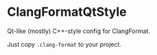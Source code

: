# ClangFormatQtStyle
Qt-like (mostly) C++-style config for ClangFormat.

Just copy `.clang-format` to your project.
